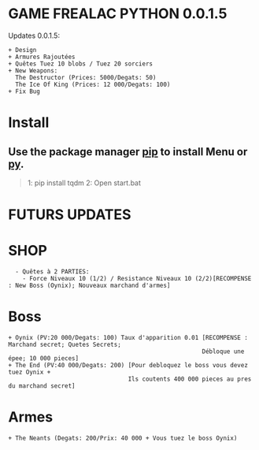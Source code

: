 # GAME FREALAC PYTHON 0.0.1.5
Updates 0.0.1.5:
```
+ Design
+ Armures Rajoutées 
+ Quêtes Tuez 10 blobs / Tuez 20 sorciers
+ New Weapons:
  The Destructor (Prices: 5000/Degats: 50)
  The Ice Of King (Prices: 12 000/Degats: 100)
+ Fix Bug
```

# Install 

## Use the package manager [pip](https://pip.pypa.io/en/stable/) to install Menu or [py](https://www.python.org/downloads/).

> 1: pip install tqdm
> 2: Open start.bat



# FUTURS UPDATES
# SHOP
```
  - Quêtes à 2 PARTIES:
    - Force Niveaux 10 (1/2) / Resistance Niveaux 10 (2/2)[RECOMPENSE : New Boss (Oynix); Nouveaux marchand d'armes]
```
# Boss
```
+ Oynix (PV:20 000/Degats: 100) Taux d'apparition 0.01 [RECOMPENSE : Marchand secret; Quetes Secrets; 
                                                       Débloque une épee; 10 000 pieces]
+ The End (PV:40 000/Degats: 200) [Pour debloquez le boss vous devez tuez Oynix + 
                                  Ils coutents 400 000 pieces au pres du marchand secret]
```
# Armes
```
+ The Neants (Degats: 200/Prix: 40 000 + Vous tuez le boss Oynix)
```

